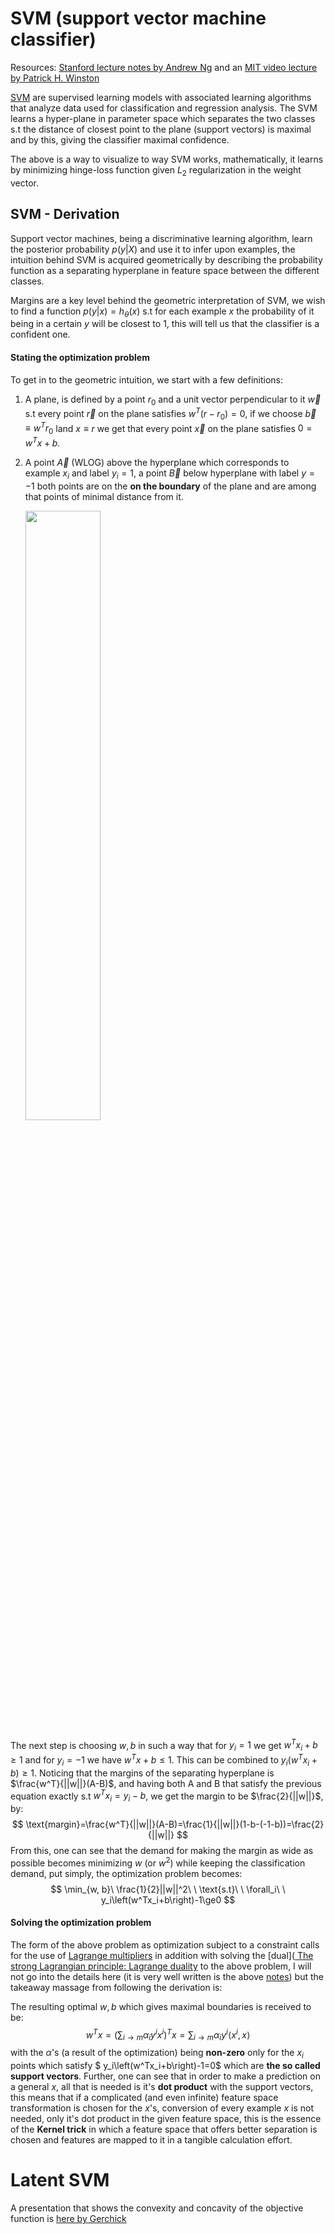 # SVM (support vector machine classifier)

Resources: [Stanford lecture notes by Andrew Ng](http://cs229.stanford.edu/syllabus.html) and an [MIT video lecture by Patrick H. Winston](https://ocw.mit.edu/courses/electrical-engineering-and-computer-science/6-034-artificial-intelligence-fall-2010/lecture-videos/lecture-16-learning-support-vector-machines)

[SVM](https://en.wikipedia.org/wiki/Support-vector_machine) are supervised learning models with associated learning algorithms that analyze data used for classification and regression analysis. The SVM learns a hyper-plane in parameter space which separates the two classes s.t the distance of closest point to the plane (support vectors) is maximal and by this, giving the classifier maximal confidence.

The above is a way to visualize to way SVM works, mathematically, it learns by minimizing hinge-loss function given $L_2$ regularization in the weight vector.

## SVM - Derivation

Support vector machines, being a discriminative learning algorithm, learn the posterior probability $p(y|X)$ and use it to infer upon examples, the intuition behind SVM is acquired geometrically by describing the probability function as a separating hyperplane in feature space between the different classes.

Margins are a key level behind the geometric interpretation of SVM, we wish to find a function $p(y|x)=h_{\theta}(x)$ s.t for each example $x$ the probability of it being in a certain $y$ will be closest to $1$, this will tell us that the classifier is a confident one. 

#### Stating the optimization problem

To get in to the geometric intuition, we start with a few definitions: 

1. A plane, is defined by a point $r_0$ and a unit vector perpendicular to it $\vec{w}$ s.t every point $\vec{r}$ on the plane satisfies $w^T(r-r_0)=0$, if we choose $\vec{b}\equiv w^Tr_0$ land $x\equiv r$ we get that every point $\vec{x}$ on the plane satisfies $0=w^Tx+b$.

2. A point  $\vec{A}$  (WLOG) above the hyperplane which corresponds to example $x_i$ and label $y_i=1$, a point $\vec{B}$ below hyperplane with label $y=-1$ both points are on the **on the boundary** of the plane and are among that points of minimal distance from it.

   <img src=Y:\Code\Markdown\Notes\SVM_drawing.png width=50%/>

The next step is choosing $w,b$ in such a way that for $y_i=1$ we get $w^Tx_i+b\ge1$ and for $y_i=-1$ we have $w^Tx+b\le1$. This can be combined to $y_i(w^Tx_i+b)\ge1$. Noticing that the margins of the separating hyperplane is $\frac{w^T}{||w||}(A-B)$, and having both A and B that satisfy the previous equation exactly s.t $w^Tx_i=y_i-b$, we get the margin to be $\frac{2}{||w||}$, by:
$$
\text{margin}=\frac{w^T}{||w||}(A-B)=\frac{1}{||w||}(1-b-(-1-b))=\frac{2}{||w||}
$$
From this, one can see that the demand for making the margin as wide as possible becomes minimizing $w$ (or $w^2$) while keeping the classification demand, put simply, the optimization problem becomes:
$$
\min_{w, b}\ \frac{1}{2}||w||^2\ \  \text{s.t}\ \  \forall_i\ \  y_i\left(w^Tx_i+b\right)-1\ge0
$$

#### Solving the optimization problem

The form of the above problem as optimization subject to a constraint calls for the use of [Lagrange multipliers](https://en.wikipedia.org/wiki/Lagrange_multiplier) in addition with solving the [dual]([ The strong Lagrangian principle: Lagrange duality](https://en.wikipedia.org/wiki/Duality_(optimization)#The_strong_Lagrangian_principle:_Lagrange_duality) to the above problem, I will not go into the details here (it is very well written is the above [notes](http://cs229.stanford.edu/syllabus.html)) but the takeaway massage from following the derivation is:

 The resulting optimal $w,b$ which gives maximal boundaries is received to be:
$$
w^Tx=\left(\sum_{i\rightarrow m}\alpha_iy^ix^i \right)^T x
=\sum_{i\rightarrow m}\alpha_iy^i\left<x^i,x\right>
$$
with the $\alpha$'s (a result of the optimization) being **non-zero** only for the $x_i$ points which satisfy $ y_i\left(w^Tx_i+b\right)-1=0$ which are **the so called support vectors**. Further, one can see that in order to make a prediction on a general $x$, all that is needed is it's **dot product** with the support vectors, this means that if a complicated (and even infinite) feature space transformation is chosen for the $x$'s, conversion of every example $x$ is not needed, only it's dot product in the given feature space, this is the essence of the **Kernel trick** in which a feature space that offers better separation is chosen and features are mapped to it in a tangible calculation effort.

# Latent SVM

A presentation that shows the convexity and concavity of the objective function is [here by Gerchick](<http://vision.stanford.edu/teaching/cs231b_spring1213/slides/dpm-slides-ross-girshick.pdf>)















